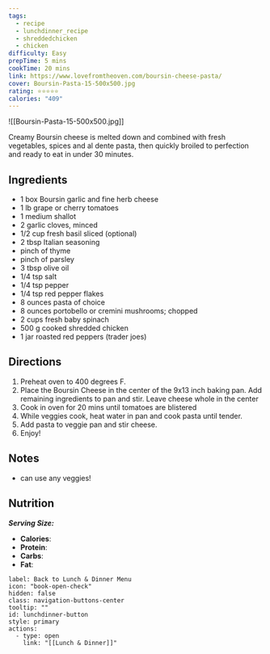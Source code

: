 ```yaml
---
tags:
  - recipe
  - lunchdinner_recipe
  - shreddedchicken
  - chicken
difficulty: Easy
prepTime: 5 mins
cookTime: 20 mins
link: https://www.lovefromtheoven.com/boursin-cheese-pasta/
cover: Boursin-Pasta-15-500x500.jpg
rating: ⭐️⭐️⭐️⭐️⭐️
calories: "409"
---
```


![[Boursin-Pasta-15-500x500.jpg]]

Creamy Boursin cheese is melted down and combined with fresh vegetables, spices and al dente pasta, then quickly broiled to perfection and ready to eat in under 30 minutes.

## Ingredients
- 1 box Boursin garlic and fine herb cheese
- 1 lb grape or cherry tomatoes
- 1 medium shallot
- 2 garlic cloves, minced
- 1/2 cup fresh basil sliced (optional)
- 2 tbsp Italian seasoning
- pinch of thyme
- pinch of parsley
- 3 tbsp olive oil
- 1/4 tsp salt
- 1/4 tsp pepper
- 1/4 tsp red pepper flakes
- 8 ounces pasta of choice
- 8 ounces portobello or cremini mushrooms; chopped
- 2 cups fresh baby spinach
- 500 g cooked shredded chicken
- 1 jar roasted red peppers (trader joes)


## Directions
1. Preheat oven to 400 degrees F.
2. Place the Boursin Cheese in the center of the 9x13 inch baking pan. Add remaining ingredients to pan and stir. Leave cheese whole in the center
3. Cook in oven for 20 mins until tomatoes are blistered
4. While veggies cook, heat water in pan and cook pasta until tender.
5. Add pasta to veggie pan and stir cheese. 
6. Enjoy!

## Notes
- can use any veggies!

## Nutrition
***Serving Size:*** 
- **Calories**: 
- **Protein**: 
- **Carbs**: 
- **Fat**: 


```meta-bind-button
label: Back to Lunch & Dinner Menu
icon: "book-open-check"
hidden: false
class: navigation-buttons-center
tooltip: ""
id: lunchdinner-button
style: primary
actions:
  - type: open
    link: "[[Lunch & Dinner]]"

```
 
